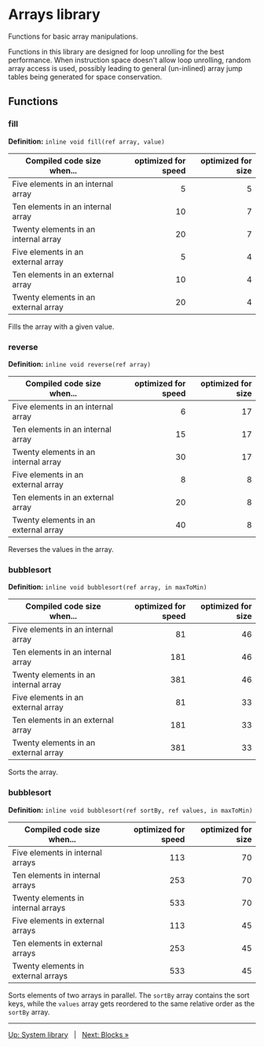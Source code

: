 # Arrays library

Functions for basic array manipulations.

Functions in this library are designed for loop unrolling for the best performance.
When instruction space doesn't allow loop unrolling, random array access is used,
possibly leading to general (un-inlined) array jump tables being generated for space conservation.

## Functions

### fill

**Definition:** `inline void fill(ref array, value)`

| Compiled code size when...               | optimized for speed | optimized for size |
|------------------------------------------|--------------------:|-------------------:|
| Five elements in an internal array       |                   5 |                  5 |
| Ten elements in an internal array        |                  10 |                  7 |
| Twenty elements in an internal array     |                  20 |                  7 |
| Five elements in an external array       |                   5 |                  4 |
| Ten elements in an external array        |                  10 |                  4 |
| Twenty elements in an external array     |                  20 |                  4 |

Fills the array with a given value.


### reverse

**Definition:** `inline void reverse(ref array)`

| Compiled code size when...               | optimized for speed | optimized for size |
|------------------------------------------|--------------------:|-------------------:|
| Five elements in an internal array       |                   6 |                 17 |
| Ten elements in an internal array        |                  15 |                 17 |
| Twenty elements in an internal array     |                  30 |                 17 |
| Five elements in an external array       |                   8 |                  8 |
| Ten elements in an external array        |                  20 |                  8 |
| Twenty elements in an external array     |                  40 |                  8 |

Reverses the values in the array.


### bubblesort

**Definition:** `inline void bubblesort(ref array, in maxToMin)`

| Compiled code size when...               | optimized for speed | optimized for size |
|------------------------------------------|--------------------:|-------------------:|
| Five elements in an internal array       |                  81 |                 46 |
| Ten elements in an internal array        |                 181 |                 46 |
| Twenty elements in an internal array     |                 381 |                 46 |
| Five elements in an external array       |                  81 |                 33 |
| Ten elements in an external array        |                 181 |                 33 |
| Twenty elements in an external array     |                 381 |                 33 |

Sorts the array.


### bubblesort

**Definition:** `inline void bubblesort(ref sortBy, ref values, in maxToMin)`

| Compiled code size when...               | optimized for speed | optimized for size |
|------------------------------------------|--------------------:|-------------------:|
| Five elements in internal arrays         |                 113 |                 70 |
| Ten elements in internal arrays          |                 253 |                 70 |
| Twenty elements in internal arrays       |                 533 |                 70 |
| Five elements in external arrays         |                 113 |                 45 |
| Ten elements in external arrays          |                 253 |                 45 |
| Twenty elements in external arrays       |                 533 |                 45 |

Sorts elements of two arrays in parallel. The `sortBy` array contains the sort keys, while the
`values` array gets reordered to the same relative order as the `sortBy` array.


---

[Up: System library](SYSTEM-LIBRARY.markdown) &nbsp; | &nbsp; [Next: Blocks »](SYSTEM-LIBRARY-BLOCKS.markdown)
